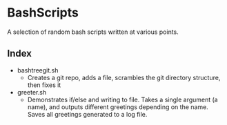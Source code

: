 # BashScripts

A selection of random bash scripts written at various points.

## Index
- bashtreegit.sh
  - Creates a git repo, adds a file, scrambles the git directory structure, then fixes it
- greeter.sh
  - Demonstrates if/else and writing to file. Takes a single argument (a name), and outputs different greetings depending on the name. Saves all greetings generated to a log file.
